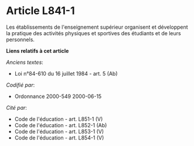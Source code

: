 # Article L841-1

Les établissements de l'enseignement supérieur organisent et développent la pratique des activités physiques et sportives des
étudiants et de leurs personnels.

**Liens relatifs à cet article**

_Anciens textes_:

  - Loi n°84-610 du 16 juillet 1984 - art. 5 (Ab)

_Codifié par_:

  - Ordonnance 2000-549 2000-06-15

_Cité par_:

  - Code de l'éducation - art. L851-1 (V)
  - Code de l'éducation - art. L852-1 (Ab)
  - Code de l'éducation - art. L853-1 (V)
  - Code de l'éducation - art. L854-1 (V)
